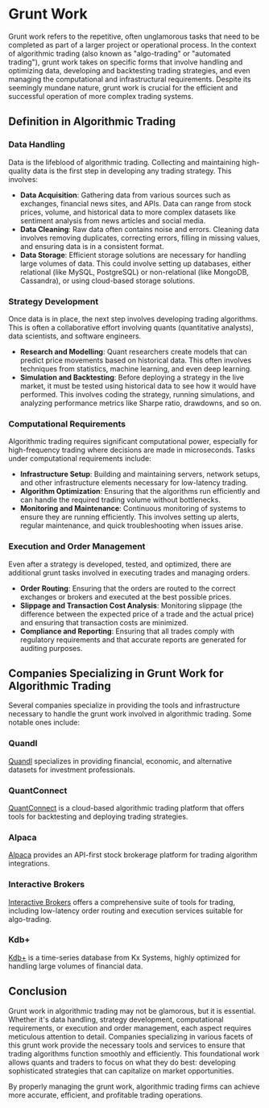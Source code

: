 # Grunt Work

Grunt work refers to the repetitive, often unglamorous tasks that need to be completed as part of a larger project or operational process. In the context of algorithmic trading (also known as "algo-trading" or "automated trading"), grunt work takes on specific forms that involve handling and optimizing data, developing and backtesting trading strategies, and even managing the computational and infrastructural requirements. Despite its seemingly mundane nature, grunt work is crucial for the efficient and successful operation of more complex trading systems.

## Definition in Algorithmic Trading

### Data Handling

Data is the lifeblood of algorithmic trading. Collecting and maintaining high-quality data is the first step in developing any trading strategy. This involves:

- **Data Acquisition**: Gathering data from various sources such as exchanges, financial news sites, and APIs. Data can range from stock prices, volume, and historical data to more complex datasets like sentiment analysis from news articles and social media.
- **Data Cleaning**: Raw data often contains noise and errors. Cleaning data involves removing duplicates, correcting errors, filling in missing values, and ensuring data is in a consistent format.
- **Data Storage**: Efficient storage solutions are necessary for handling large volumes of data. This could involve setting up databases, either relational (like MySQL, PostgreSQL) or non-relational (like MongoDB, Cassandra), or using cloud-based storage solutions.

### Strategy Development

Once data is in place, the next step involves developing trading algorithms. This is often a collaborative effort involving quants (quantitative analysts), data scientists, and software engineers.

- **Research and Modelling**: Quant researchers create models that can predict price movements based on historical data. This often involves techniques from statistics, machine learning, and even deep learning.
- **Simulation and Backtesting**: Before deploying a strategy in the live market, it must be tested using historical data to see how it would have performed. This involves coding the strategy, running simulations, and analyzing performance metrics like Sharpe ratio, drawdowns, and so on.

### Computational Requirements

Algorithmic trading requires significant computational power, especially for high-frequency trading where decisions are made in microseconds. Tasks under computational requirements include:

- **Infrastructure Setup**: Building and maintaining servers, network setups, and other infrastructure elements necessary for low-latency trading.
- **Algorithm Optimization**: Ensuring that the algorithms run efficiently and can handle the required trading volume without bottlenecks.
- **Monitoring and Maintenance**: Continuous monitoring of systems to ensure they are running efficiently. This involves setting up alerts, regular maintenance, and quick troubleshooting when issues arise.

### Execution and Order Management

Even after a strategy is developed, tested, and optimized, there are additional grunt tasks involved in executing trades and managing orders.

- **Order Routing**: Ensuring that the orders are routed to the correct exchanges or brokers and executed at the best possible prices.
- **Slippage and Transaction Cost Analysis**: Monitoring slippage (the difference between the expected price of a trade and the actual price) and ensuring that transaction costs are minimized.
- **Compliance and Reporting**: Ensuring that all trades comply with regulatory requirements and that accurate reports are generated for auditing purposes.

## Companies Specializing in Grunt Work for Algorithmic Trading

Several companies specialize in providing the tools and infrastructure necessary to handle the grunt work involved in algorithmic trading. Some notable ones include:

### Quandl

[Quandl](https://www.quandl.com/) specializes in providing financial, economic, and alternative datasets for investment professionals.

### QuantConnect

[QuantConnect](https://www.quantconnect.com/) is a cloud-based algorithmic trading platform that offers tools for backtesting and deploying trading strategies.

### Alpaca

[Alpaca](https://alpaca.markets/) provides an API-first stock brokerage platform for trading algorithm integrations.

### Interactive Brokers

[Interactive Brokers](https://www.interactivebrokers.com/) offers a comprehensive suite of tools for trading, including low-latency order routing and execution services suitable for algo-trading.

### Kdb+

[Kdb+](https://kx.com/platform/kdb/) is a time-series database from Kx Systems, highly optimized for handling large volumes of financial data.

## Conclusion

Grunt work in algorithmic trading may not be glamorous, but it is essential. Whether it's data handling, strategy development, computational requirements, or execution and order management, each aspect requires meticulous attention to detail. Companies specializing in various facets of this grunt work provide the necessary tools and services to ensure that trading algorithms function smoothly and efficiently. This foundational work allows quants and traders to focus on what they do best: developing sophisticated strategies that can capitalize on market opportunities.

By properly managing the grunt work, algorithmic trading firms can achieve more accurate, efficient, and profitable trading operations.